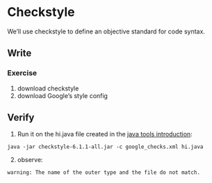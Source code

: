 # Checkstyle

We’ll use checkstyle to define an objective standard for code syntax. 

## Write

### Exercise

1. download checkstyle
2. download Google’s style config

## Verify

1. Run it on the hi.java file created in the [java tools introduction](tools/java.md):
```
java -jar checkstyle-6.1.1-all.jar -c google_checks.xml hi.java
```
2. observe:
```
warning: The name of the outer type and the file do not match.
```